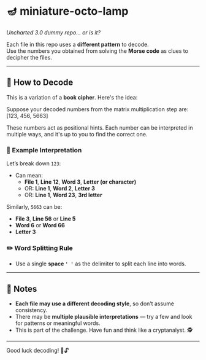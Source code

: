 # 🪔 miniature-octo-lamp

_Uncharted 3.0 dummy repo... or is it?_

Each file in this repo uses a **different pattern** to decode.  
Use the numbers you obtained from solving the **Morse code** as clues to decipher the files.

---

## 🧩 How to Decode

This is a variation of a **book cipher**. Here's the idea:

Suppose your decoded numbers from the matrix multiplication step are:
[123, 456, 5663]



These numbers act as positional hints. Each number can be interpreted in multiple ways, and it's up to you to find the correct one.

### 🔢 Example Interpretation

Let’s break down `123`:
- Can mean:
  - **File 1**, **Line 12**, **Word 3**, **Letter (or character)**
  - OR: **Line 1**, **Word 2**, **Letter 3**
  - OR: **Line 1**, **Word 23**, **3rd letter**

Similarly, `5663` can be:
- **File 3**, **Line 56** or **Line 5**
- **Word 6** or **Word 66**
- **Letter 3**

### ✏️ Word Splitting Rule

- Use a single **space `' '`** as the delimiter to split each line into words.

---

## 🚨 Notes

- **Each file may use a different decoding style**, so don’t assume consistency.
- There may be **multiple plausible interpretations** — try a few and look for patterns or meaningful words.
- This is part of the challenge. Have fun and think like a cryptanalyst. 🕵️

---

Good luck decoding! 🧠🔓
